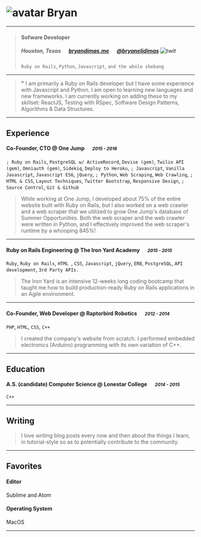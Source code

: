 
# ![avatar][] Bryan

---

> #### Sofware Developer
> #####  Houston, Texas &emsp; [bryandimas.me][homepage] &emsp; [@bryanelidimas][twitter] ![twit][]
> `Ruby on Rails`, `Python`, `Javascript`, `and the whole shebang`

---
> **"** I am primarily a Ruby on Rails developer but I have some experience with Javascript and Python. I am open to learning new languages and new frameworks. I am currently working on adding these to my skillset: ReactJS, Testing with RSpec, Software Design Patterns, Algorithms & Data Structures.


---
## Experience
#### Co-Founder, CTO @ One Jump &emsp; <small>*2015 - 2016*</small>
`; Ruby on Rails`, `PostgreSQL w/ ActiveRecord`, `Devise (gem)`, `Twilio API (gem)`, `Omniauth (gem)`, `Sidekiq`, `Deploy to Heroku`, `; Javascript`, `Vanilla Javascript`, `Javascript ES6`, `jQuery`, `; Python`, `Web Scraping`, `Web Crawling`, `; HTML & CSS`, `Layout Techniques`, `Twitter Bootstrap`, `Responsive Design`, `; Source Control`, `Git & Github`
> While working at One Jump, I developed about 75% of the entire website built with Ruby on Rails, but I also worked on a web crawler and a web scraper that we utilized to grow One Jump's database of Summer Opportunities. Both the web scraper and the web crawler were written in Python, and I effectively improved the web scraper's runtime by a whooping 845%!

---
#### Ruby on Rails Engineering @ The Iron Yard Academy &emsp; <small>*2015 - 2015*</small>
`Ruby`, `Ruby on Rails`, `HTML `, `CSS`, `Javascript`, `jQuery`, `ERB`, `PostgreSQL`, `API development`, `3rd Party APIs.`
> The Iron Yard is an intensive 12-weeks long coding bootcamp that taught me how to build production-ready Ruby on Rails applications in an Agile environment.

---
#### Co-Founder, Web Developer @ Raptorbird Robotics &emsp; <small>*2012 - 2014*</small>
`PHP`, `HTML`, `CSS`, `C++`
> I created the company's website from scratch. I performed embedded electronics (Arduino) programming with its own variation of C++.

---
## Education
#### A.S. (candidate) Computer Science @ Lonestar College &emsp; <small>*2014 - 2015*</small>
`C++`

---
## Writing

> I love writing blog posts every now and then about the things I learn, in tutorial-style so as to potentially contribute to the community.

---
## Favorites
#### Editor
Sublime and Atom
#### Operating System
MacOS

---
[avatar]: https://avatars3.githubusercontent.com/u/6620941?v=3&s=100
[homepage]: http://bryandimas.me
[twitter]: https://twitter.com/bryanelidimas
[twit]: http://cdn-careers.sstatic.net/careers/Img/icon-twitter.png?v=b1bd58ad2034